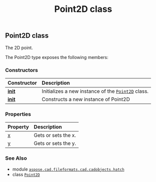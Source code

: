 ﻿---
title: Point2D class
second_title: Aspose.CAD for Python via .NET API References
description: 
type: docs
weight: 130
url: /aspose.cad.fileformats.cad.cadobjects.hatch/point2d/
is_root: false
---

## Point2D class

The 2D point.



The Point2D type exposes the following members:

### Constructors
| Constructor | Description |
| :- | :- |
| [__init__](/cad/python-net/aspose.cad.fileformats.cad.cadobjects.hatch/point2d/__init__/#float-float) | Initializes a new instance of the [`Point2D`](/cad/python-net/aspose.cad.fileformats.cad.cadobjects.hatch/point2d) class. |
| [__init__](/cad/python-net/aspose.cad.fileformats.cad.cadobjects.hatch/point2d/__init__/#) | Constructs a new instance of Point2D |


### Properties
| Property | Description |
| :- | :- |
| [x](/cad/python-net/aspose.cad.fileformats.cad.cadobjects.hatch/point2d/x) | Gets or sets the x. |
| [y](/cad/python-net/aspose.cad.fileformats.cad.cadobjects.hatch/point2d/y) | Gets or sets the y. |



### See Also
* module [`aspose.cad.fileformats.cad.cadobjects.hatch`](..)
* class [`Point2D`](/cad/python-net/aspose.cad.fileformats.cad.cadobjects.hatch/point2d)
